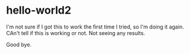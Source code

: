 # hello-world2

I'm not sure if I got this to work the first time I tried,
so I'm doing it again. 
CAn't tell if this is working or not. 
Not seeing any results.

Good bye.
